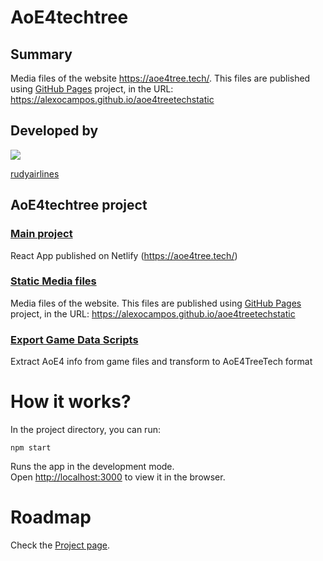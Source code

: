 # AoE4techtree

## Summary

Media files of the website https://aoe4tree.tech/. This files are published using [GitHub Pages](https://pages.github.com/) project, in the URL: https://alexocampos.github.io/aoe4treetechstatic

## Developed by

<p>
  <a href="https://github.com/AlexOcampos">
    <img src="https://avatars.githubusercontent.com/u/683718?s=48" />
    <p>rudyairlines</p>
  </a>
</p>

## AoE4techtree project

### [Main project](https://github.com/AlexOcampos/aoe4techtree)

React App published on Netlify (https://aoe4tree.tech/)

### [Static Media files](https://github.com/AlexOcampos/aoe4treetechstatic)

Media files of the website. This files are published using [GitHub Pages](https://pages.github.com/) project, in the URL: https://alexocampos.github.io/aoe4treetechstatic

### [Export Game Data Scripts](https://github.com/AlexOcampos/aoe4techtreeexportgamedata)

Extract AoE4 info from game files and transform to AoE4TreeTech format

# How it works?

In the project directory, you can run:

`npm start`

Runs the app in the development mode.\
Open [http://localhost:3000](http://localhost:3000) to view it in the browser.

# Roadmap

Check the [Project page](https://github.com/AlexOcampos/aoe4techtree/projects/1?add_cards_query=is%3Aopen).
